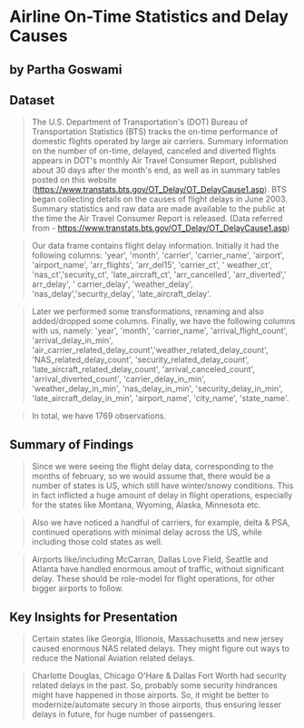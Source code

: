 # Airline On-Time Statistics and Delay Causes
## by Partha Goswami


## Dataset

> The U.S. Department of Transportation's (DOT) Bureau of Transportation Statistics (BTS) tracks the on-time performance of domestic flights operated by large air carriers. Summary information on the number of on-time, delayed, canceled and diverted flights appears in DOT's monthly Air Travel Consumer Report, published about 30 days after the month's end, as well as in summary tables posted on this website (https://www.transtats.bts.gov/OT_Delay/OT_DelayCause1.asp). BTS began collecting details on the causes of flight delays in June 2003. Summary statistics and raw data are made available to the public at the time the Air Travel Consumer Report is released. (Data referred from - https://www.transtats.bts.gov/OT_Delay/OT_DelayCause1.asp)

> Our data frame contains flight delay information. Initially it had the following columns: 'year', 'month', 'carrier', 'carrier_name', 'airport', 'airport_name', 'arr_flights', 'arr_del15', 'carrier_ct', ' weather_ct', 'nas_ct','security_ct', 'late_aircraft_ct', 'arr_cancelled', 'arr_diverted',' arr_delay', ' carrier_delay', 'weather_delay', 'nas_delay','security_delay', 'late_aircraft_delay'.

> Later we performed some transformations, renaming and also added/dropped some columns. Finally, we have the following columns with us, namely: 'year', 'month', 'carrier_name', 'arrival_flight_count', 'arrival_delay_in_min', 'air_carrier_related_delay_count','weather_related_delay_count', 'NAS_related_delay_count', 'security_related_delay_count', 'late_aircraft_related_delay_count', 'arrival_canceled_count', 'arrival_diverted_count', 'carrier_delay_in_min', 'weather_delay_in_min', 'nas_delay_in_min', 'security_delay_in_min', 'late_aircraft_delay_in_min', 'airport_name',
 'city_name', 'state_name'.
 
> In total, we have 1769 observations.


## Summary of Findings

> Since we were seeing the flight delay data, corresponding to the months of february, so we would assume that, there would be a number of states is US, which still have winter/snowy conditions. This in fact inflicted a huge amount of delay in flight operations, especially for the states like Montana, Wyoming, Alaska, Minnesota etc.

> Also we have noticed a handful of carriers, for example, delta & PSA, continued operations with minimal delay across the US, while including those cold states as well.

> Airports like/including McCarran, Dallas Love Field, Seattle and Atlanta have handled enormous amout of traffic, without significant delay. These should be role-model for flight operations, for other bigger airports to follow.


## Key Insights for Presentation

> Certain states like Georgia, Illionois, Massachusetts and new jersey caused enormous NAS related delays. They might figure out ways to reduce the National Aviation related delays.

> Charlotte Douglas, Chicago O'Hare & Dallas Fort Worth had security related delays in the past. So, probably some security hindrances might have happened in those airports. So, it might be better to modernize/automate secury in those airports, thus ensuring lesser delays in future, for huge number of passengers.